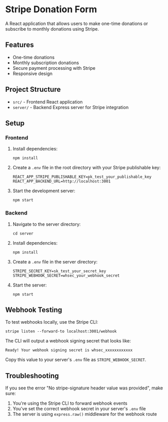# Stripe Donation Form

A React application that allows users to make one-time donations or subscribe to monthly donations using Stripe.

## Features

- One-time donations
- Monthly subscription donations
- Secure payment processing with Stripe
- Responsive design

## Project Structure

- `src/` - Frontend React application
- `server/` - Backend Express server for Stripe integration

## Setup

### Frontend

1. Install dependencies:
   ```
   npm install
   ```

2. Create a `.env` file in the root directory with your Stripe publishable key:
   ```
   REACT_APP_STRIPE_PUBLISHABLE_KEY=pk_test_your_publishable_key
   REACT_APP_BACKEND_URL=http://localhost:3001
   ```

3. Start the development server:
   ```
   npm start
   ```

### Backend

1. Navigate to the server directory:
   ```
   cd server
   ```

2. Install dependencies:
   ```
   npm install
   ```

3. Create a `.env` file in the server directory:
   ```
   STRIPE_SECRET_KEY=sk_test_your_secret_key
   STRIPE_WEBHOOK_SECRET=whsec_your_webhook_secret
   ```

4. Start the server:
   ```
   npm start
   ```

## Webhook Testing

To test webhooks locally, use the Stripe CLI:

```
stripe listen --forward-to localhost:3001/webhook
```

The CLI will output a webhook signing secret that looks like:
```
Ready! Your webhook signing secret is whsec_xxxxxxxxxxxx
```

Copy this value to your server's `.env` file as `STRIPE_WEBHOOK_SECRET`.

## Troubleshooting

If you see the error "No stripe-signature header value was provided", make sure:

1. You're using the Stripe CLI to forward webhook events
2. You've set the correct webhook secret in your server's `.env` file
3. The server is using `express.raw()` middleware for the webhook route
